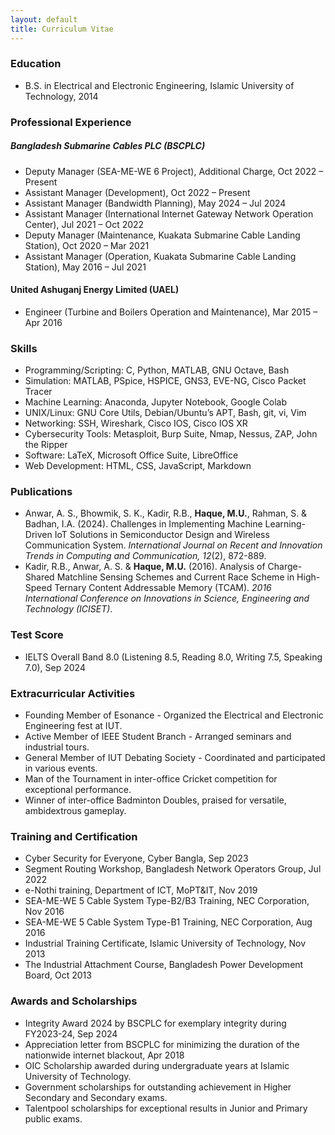 ```yaml
---
layout: default
title: Curriculum Vitae
---
```


### Education

- B.S. in Electrical and Electronic Engineering, Islamic University of Technology, 2014

### Professional Experience

##### Bangladesh Submarine Cables PLC (BSCPLC)
  - Deputy Manager (SEA-ME-WE 6 Project), Additional Charge, Oct 2022 – Present
  - Assistant Manager (Development), Oct 2022 – Present
  - Assistant Manager (Bandwidth Planning), May 2024 – Jul 2024
  - Assistant Manager (International Internet Gateway Network Operation Center), Jul 2021 – Oct 2022
  - Deputy Manager (Maintenance, Kuakata Submarine Cable Landing Station), Oct 2020 – Mar 2021
  - Assistant Manager (Operation, Kuakata Submarine Cable Landing Station), May 2016 – Jul 2021

#### United Ashuganj Energy Limited (UAEL)
  - Engineer (Turbine and Boilers Operation and Maintenance), Mar 2015 – Apr 2016

### Skills

- Programming/Scripting: C, Python, MATLAB, GNU Octave, Bash
- Simulation: MATLAB, PSpice, HSPICE, GNS3, EVE-NG, Cisco Packet Tracer
- Machine Learning: Anaconda, Jupyter Notebook, Google Colab
- UNIX/Linux: GNU Core Utils, Debian/Ubuntu’s APT, Bash, git, vi, Vim
- Networking: SSH, Wireshark, Cisco IOS, Cisco IOS XR
- Cybersecurity Tools: Metasploit, Burp Suite, Nmap, Nessus, ZAP, John the Ripper
- Software: LaTeX, Microsoft Office Suite, LibreOffice
- Web Development: HTML, CSS, JavaScript, Markdown

### Publications

- Anwar, A. S., Bhowmik, S. K., Kadir, R.B., **Haque, M.U.**, Rahman, S. & Badhan, I.A. (2024). Challenges in Implementing Machine Learning-Driven IoT Solutions in Semiconductor Design and Wireless Communication System. *International Journal on Recent and Innovation Trends in Computing and Communication, 12*(2), 872-889.      
- Kadir, R.B., Anwar, A. S. & **Haque, M.U.** (2016). Analysis of Charge-Shared Matchline Sensing Schemes and Current Race Scheme in High-Speed Ternary Content Addressable Memory (TCAM). *2016 International Conference on Innovations in Science, Engineering and Technology (ICISET)*.  

### Test Score

- IELTS Overall Band 8.0 (Listening 8.5, Reading 8.0, Writing 7.5, Speaking 7.0), Sep 2024

### Extracurricular Activities

- Founding Member of Esonance - Organized the Electrical and Electronic Engineering fest at IUT.
- Active Member of IEEE Student Branch - Arranged seminars and industrial tours.
- General Member of IUT Debating Society - Coordinated and participated in various events.
- Man of the Tournament in inter-office Cricket competition for exceptional performance.
- Winner of inter-office Badminton Doubles, praised for versatile, ambidextrous gameplay.

### Training and Certification

- Cyber Security for Everyone, Cyber Bangla, Sep 2023
- Segment Routing Workshop, Bangladesh Network Operators Group, Jul 2022
- e-Nothi training, Department of ICT, MoPT&IT, Nov 2019
- SEA-ME-WE 5 Cable System Type-B2/B3 Training, NEC Corporation, Nov 2016
- SEA-ME-WE 5 Cable System Type-B1 Training, NEC Corporation, Aug 2016
- Industrial Training Certificate, Islamic University of Technology, Nov 2013
- The Industrial Attachment Course, Bangladesh Power Development Board, Oct 2013

### Awards and Scholarships

- Integrity Award 2024 by BSCPLC for exemplary integrity during FY2023-24, Sep 2024
- Appreciation letter from BSCPLC for minimizing the duration of the nationwide internet blackout, Apr 2018
- OIC Scholarship awarded during undergraduate years at Islamic University of Technology.
- Government scholarships for outstanding achievement in Higher Secondary and Secondary exams.
- Talentpool scholarships for exceptional results in Junior and Primary public exams.